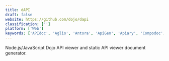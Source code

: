 ```yaml
---
title: dAPI
draft: false 
website: https://github.com/dojo/dapi
classification: ['']
platform: ['Web']
keywords: ['APIdoc', 'Aglio', 'Antora', 'ApiGen', 'Apiary', 'Compodoc', 'Daux.io', 'Docma', 'Docsie', 'Docuie', 'DokuWiki', 'DoxyS', 'Doxygen', 'NDoc', 'Presidium', 'ReadTheDocs', 'Sandcastle', 'Slate API Docs Generator', 'Swagger UI', 'swagger.io']
---
```

Node.js/JavaScript Dojo API viewer and static API viewer document generator.
